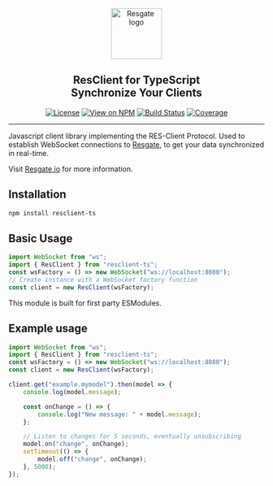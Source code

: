 <p align="center"><a href="https://resgate.io" target="_blank" rel="noopener noreferrer"><img width="100" src="https://raw.githubusercontent.com/resgateio/resclient/refs/heads/master/docs/img/resgate-logo.png" alt="Resgate logo"></a></p>


<h2 align="center"><b>ResClient for TypeScript</b><br/>Synchronize Your Clients</h2>
</p>

<p align="center">
<a href="http://opensource.org/licenses/MIT"><img src="https://img.shields.io/badge/license-MIT-blue.svg" alt="License"></a>
<a href="https://www.npmjs.org/package/resclient-ts"><img src="http://img.shields.io/npm/v/resclient-ts.svg" alt="View on NPM"></a>
<a href="https://github.com/WolferyScripting/resclient-ts/actions/workflows/tests.yml"><img src="https://github.com/WolferyScripting/resclient-ts/actions/workflows/tests.yml/badge.svg" alt="Build Status"></a>
<a href="https://coveralls.io/github/WolferyScripting/resclient-ts?branch=master"><img src="https://coveralls.io/repos/github/WolferyScripting/resclient-ts/badge.svg?branch=master" alt="Coverage"></a>
</p>

---

Javascript client library implementing the RES-Client Protocol. Used to establish WebSocket connections to [Resgate](https://resgate.io), to get your data synchronized in real-time.

Visit [Resgate.io](https://resgate.io) for more information.

## Installation

```sh
npm install resclient-ts
```


## Basic Usage

```javascript
import WebSocket from "ws";
import { ResClient } from "resclient-ts";
const wsFactory = () => new WebSocket("ws://localhost:8080");
// Create instance with a WebSocket factory function
const client = new ResClient(wsFactory);
```

This module is built for first party ESModules.

## Example usage

```javascript
import WebSocket from "ws";
import { ResClient } from "resclient-ts";
const wsFactory = () => new WebSocket("ws://localhost:8080");
const client = new ResClient(wsFactory);

client.get("example.mymodel").then(model => {
    console.log(model.message);

    const onChange = () => {
        console.log("New message: " + model.message);
    };

    // Listen to changes for 5 seconds, eventually unsubscribing
    model.on("change", onChange);
    setTimeout(() => {
        model.off("change", onChange);
    }, 5000);
});
```
